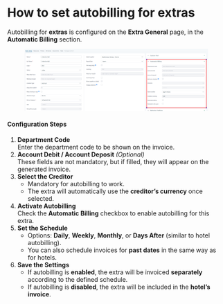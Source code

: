 # How to set autobilling for extras

Autobilling for **extras** is configured on the **Extra General** page, in the **Automatic Billing** section.

<figure><img src="../.gitbook/assets/image (20) (1) (1) (1) (1) (1) (1) (1) (1) (1) (1) (1) (1) (1).png" alt=""><figcaption></figcaption></figure>

#### **Configuration Steps**

1. **Department Code**\
   Enter the department code to be shown on the invoice.
2. **Account Debit / Account Deposit** _(Optional)_\
   These fields are not mandatory, but if filled, they will appear on the generated invoice.
3. **Select the Creditor**
   * Mandatory for autobilling to work.
   * The extra will automatically use the **creditor’s currency** once selected.
4. **Activate Autobilling**\
   Check the **Automatic Billing** checkbox to enable autobilling for this extra.
5. **Set the Schedule**
   * Options: **Daily**, **Weekly**, **Monthly**, or **Days After** (similar to hotel autobilling).
   * You can also schedule invoices for **past dates** in the same way as for hotels.
6. **Save the Settings**
   * If autobilling is **enabled**, the extra will be invoiced **separately** according to the defined schedule.
   * If autobilling is **disabled**, the extra will be included in the **hotel’s invoice**.
